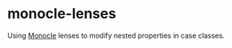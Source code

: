 monocle-lenses
==============

Using [Monocle](https://github.com/julien-truffaut/Monocle) lenses to modify nested properties in case classes.
